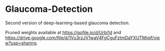 # Glaucoma-Detection

Second version of deep-learning-based glaucoma detection. 

Pruned weights available at https://gofile.io/d/Urbi1d and https://drive.google.com/file/d/1Vu3rzJV1waV4FgCguFztmDaYXUTMiqif/view?usp=sharing.
